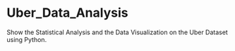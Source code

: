 # Uber_Data_Analysis
Show the Statistical Analysis and the Data Visualization on the Uber Dataset using Python.
